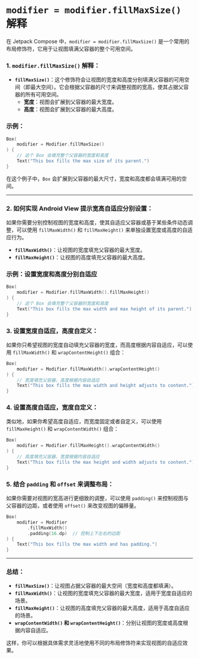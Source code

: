 
# `modifier = modifier.fillMaxSize()` 解释

在 Jetpack Compose 中，`modifier = modifier.fillMaxSize()` 是一个常用的布局修饰符，它用于让视图填满父容器的整个可用空间。

### 1. **`modifier.fillMaxSize()` 解释**：
- **`fillMaxSize()`**：这个修饰符会让视图的宽度和高度分别填满父容器的可用空间（即最大空间）。它会根据父容器的尺寸来调整视图的宽高，使其占据父容器的所有可用空间。
  - **宽度**：视图会扩展到父容器的最大宽度。
  - **高度**：视图会扩展到父容器的最大高度。

### 示例：
```kotlin
Box(
    modifier = Modifier.fillMaxSize()
) {
    // 这个 Box 会填充整个父容器的宽度和高度
    Text("This box fills the max size of its parent.")
}
```

在这个例子中，`Box` 会扩展到父容器的最大尺寸，宽度和高度都会填满可用的空间。

---

### 2. **如何实现 Android View 提示宽高自适应分别设置：**

如果你需要分别控制视图的宽度和高度，使其自适应父容器或基于某些条件动态调整，可以使用 `fillMaxWidth()` 和 `fillMaxHeight()` 来单独设置宽度或高度的自适应行为。

- **`fillMaxWidth()`**：让视图的宽度填充父容器的最大宽度。
- **`fillMaxHeight()`**：让视图的高度填充父容器的最大高度。

### 示例：设置宽度和高度分别自适应

```kotlin
Box(
    modifier = Modifier.fillMaxWidth().fillMaxHeight()
) {
    // 这个 Box 会填充整个父容器的宽度和高度
    Text("This box fills the max width and max height of its parent.")
}
```

### 3. **设置宽度自适应，高度自定义：**

如果你只希望视图的宽度自动填充父容器的宽度，而高度根据内容自适应，可以使用 `fillMaxWidth()` 和 `wrapContentHeight()` 组合：

```kotlin
Box(
    modifier = Modifier.fillMaxWidth().wrapContentHeight()
) {
    // 宽度填充父容器，高度根据内容自适应
    Text("This box fills the max width and height adjusts to content.")
}
```

### 4. **设置高度自适应，宽度自定义：**

类似地，如果你希望高度自适应，而宽度固定或者自定义，可以使用 `fillMaxHeight()` 和 `wrapContentWidth()` 组合：

```kotlin
Box(
    modifier = Modifier.fillMaxHeight().wrapContentWidth()
) {
    // 高度填充父容器，宽度根据内容自适应
    Text("This box fills the max height and width adjusts to content.")
}
```

### 5. **结合 `padding` 和 `offset` 来调整布局：**

如果你需要对视图的宽高进行更细致的调整，可以使用 `padding()` 来控制视图与父容器的边距，或者使用 `offset()` 来改变视图的偏移量。

```kotlin
Box(
    modifier = Modifier
        .fillMaxWidth()
        .padding(16.dp)  // 控制上下左右的边距
) {
    Text("This box fills the max width and has padding.")
}
```

---

### 总结：
- **`fillMaxSize()`**：让视图占据父容器的最大空间（宽度和高度都填满）。
- **`fillMaxWidth()`**：让视图的宽度填充父容器的最大宽度，适用于宽度自适应的场景。
- **`fillMaxHeight()`**：让视图的高度填充父容器的最大高度，适用于高度自适应的场景。
- **`wrapContentWidth()` 和 `wrapContentHeight()`**：分别让视图的宽度或高度根据内容自适应。

这样，你可以根据具体需求灵活地使用不同的布局修饰符来实现视图的自适应效果。
